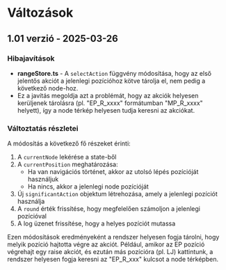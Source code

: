 # Változások

## 1.01 verzió - 2025-03-26

### Hibajavítások
- **rangeStore.ts** - A `selectAction` függvény módosítása, hogy az első jelentős akciót a jelenlegi pozícióhoz kötve tárolja el, nem pedig a következő node-hoz.
- Ez a javítás megoldja azt a problémát, hogy az akciók helyesen kerüljenek tárolásra (pl. "EP_R_xxxx" formátumban "MP_R_xxxx" helyett), így a node térkép helyesen tudja keresni az akciókat.

### Változtatás részletei

A módosítás a következő fő részeket érinti:
1. A `currentNode` lekérése a state-ből
2. A `currentPosition` meghatározása:
   - Ha van navigációs történet, akkor az utolsó lépés pozícióját használjuk
   - Ha nincs, akkor a jelenlegi node pozícióját
3. Új `significantAction` objektum létrehozása, amely a jelenlegi pozíciót használja
4. A `round` érték frissítése, hogy megfelelően számoljon a jelenlegi pozícióval
5. A log üzenet frissítése, hogy a helyes pozíciót mutassa

Ezen módosítások eredményeként a rendszer helyesen fogja tárolni, hogy melyik pozíció hajtotta végre az akciót. Például, amikor az EP pozíció végrehajt egy raise akciót, és ezután más pozícióra (pl. LJ) kattintunk, a rendszer helyesen fogja keresni az "EP_R_xxx" kulcsot a node térképben.